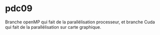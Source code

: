 # pdc09
Branche openMP qui fait de la parallélisation processeur, et branche Cuda qui fait de la parallélisation sur carte graphique.
